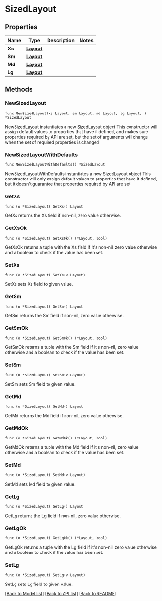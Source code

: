 # SizedLayout

## Properties

Name | Type | Description | Notes
------------ | ------------- | ------------- | -------------
**Xs** | [**Layout**](Layout.md) |  | 
**Sm** | [**Layout**](Layout.md) |  | 
**Md** | [**Layout**](Layout.md) |  | 
**Lg** | [**Layout**](Layout.md) |  | 

## Methods

### NewSizedLayout

`func NewSizedLayout(xs Layout, sm Layout, md Layout, lg Layout, ) *SizedLayout`

NewSizedLayout instantiates a new SizedLayout object
This constructor will assign default values to properties that have it defined,
and makes sure properties required by API are set, but the set of arguments
will change when the set of required properties is changed

### NewSizedLayoutWithDefaults

`func NewSizedLayoutWithDefaults() *SizedLayout`

NewSizedLayoutWithDefaults instantiates a new SizedLayout object
This constructor will only assign default values to properties that have it defined,
but it doesn't guarantee that properties required by API are set

### GetXs

`func (o *SizedLayout) GetXs() Layout`

GetXs returns the Xs field if non-nil, zero value otherwise.

### GetXsOk

`func (o *SizedLayout) GetXsOk() (*Layout, bool)`

GetXsOk returns a tuple with the Xs field if it's non-nil, zero value otherwise
and a boolean to check if the value has been set.

### SetXs

`func (o *SizedLayout) SetXs(v Layout)`

SetXs sets Xs field to given value.


### GetSm

`func (o *SizedLayout) GetSm() Layout`

GetSm returns the Sm field if non-nil, zero value otherwise.

### GetSmOk

`func (o *SizedLayout) GetSmOk() (*Layout, bool)`

GetSmOk returns a tuple with the Sm field if it's non-nil, zero value otherwise
and a boolean to check if the value has been set.

### SetSm

`func (o *SizedLayout) SetSm(v Layout)`

SetSm sets Sm field to given value.


### GetMd

`func (o *SizedLayout) GetMd() Layout`

GetMd returns the Md field if non-nil, zero value otherwise.

### GetMdOk

`func (o *SizedLayout) GetMdOk() (*Layout, bool)`

GetMdOk returns a tuple with the Md field if it's non-nil, zero value otherwise
and a boolean to check if the value has been set.

### SetMd

`func (o *SizedLayout) SetMd(v Layout)`

SetMd sets Md field to given value.


### GetLg

`func (o *SizedLayout) GetLg() Layout`

GetLg returns the Lg field if non-nil, zero value otherwise.

### GetLgOk

`func (o *SizedLayout) GetLgOk() (*Layout, bool)`

GetLgOk returns a tuple with the Lg field if it's non-nil, zero value otherwise
and a boolean to check if the value has been set.

### SetLg

`func (o *SizedLayout) SetLg(v Layout)`

SetLg sets Lg field to given value.



[[Back to Model list]](../README.md#documentation-for-models) [[Back to API list]](../README.md#documentation-for-api-endpoints) [[Back to README]](../README.md)


